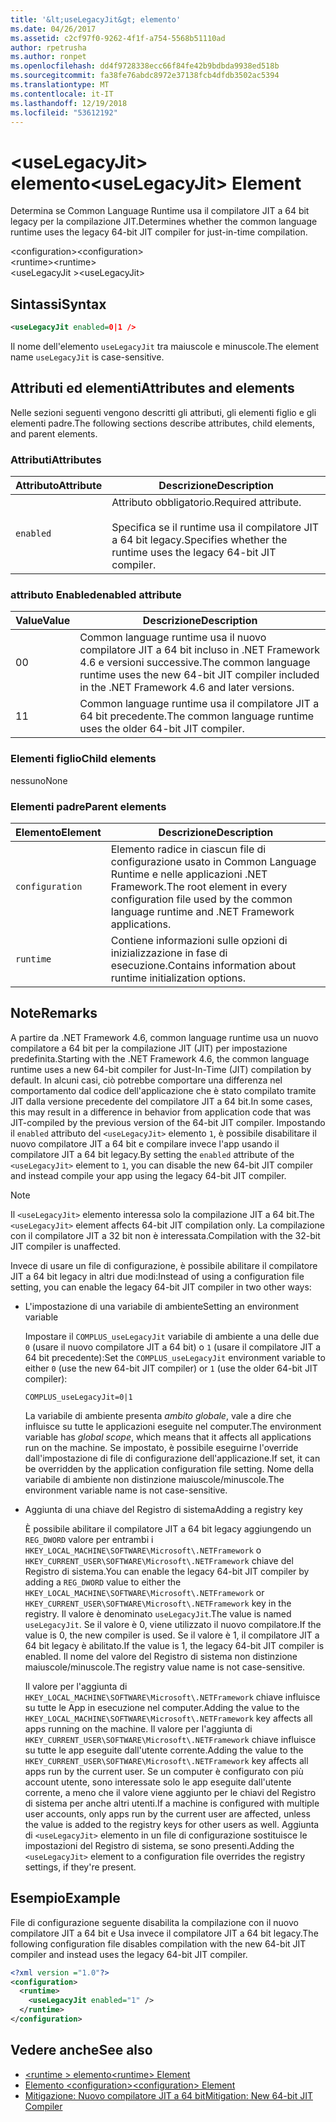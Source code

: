 ```yaml
---
title: '&lt;useLegacyJit&gt; elemento'
ms.date: 04/26/2017
ms.assetid: c2cf97f0-9262-4f1f-a754-5568b51110ad
author: rpetrusha
ms.author: ronpet
ms.openlocfilehash: dd4f9728338ecc66f84fe42b9bdbda9938ed518b
ms.sourcegitcommit: fa38fe76abdc8972e37138fcb4dfdb3502ac5394
ms.translationtype: MT
ms.contentlocale: it-IT
ms.lasthandoff: 12/19/2018
ms.locfileid: "53612192"
---
```

# <a name="ltuselegacyjitgt-element"></a><span data-ttu-id="506b4-102">&lt;useLegacyJit&gt; elemento</span><span class="sxs-lookup"><span data-stu-id="506b4-102">&lt;useLegacyJit&gt; Element</span></span>

<span data-ttu-id="506b4-103">Determina se Common Language Runtime usa il compilatore JIT a 64 bit legacy per la compilazione JIT.</span><span class="sxs-lookup"><span data-stu-id="506b4-103">Determines whether the common language runtime uses the legacy 64-bit JIT compiler for just-in-time compilation.</span></span>  
  
<span data-ttu-id="506b4-104">\<configuration></span><span class="sxs-lookup"><span data-stu-id="506b4-104">\<configuration></span></span>  
<span data-ttu-id="506b4-105">\<runtime></span><span class="sxs-lookup"><span data-stu-id="506b4-105">\<runtime></span></span>  
<span data-ttu-id="506b4-106">\<useLegacyJit ></span><span class="sxs-lookup"><span data-stu-id="506b4-106">\<useLegacyJit></span></span>
  
## <a name="syntax"></a><span data-ttu-id="506b4-107">Sintassi</span><span class="sxs-lookup"><span data-stu-id="506b4-107">Syntax</span></span>  
  
```xml
<useLegacyJit enabled=0|1 />
```

<span data-ttu-id="506b4-108">Il nome dell'elemento `useLegacyJit` tra maiuscole e minuscole.</span><span class="sxs-lookup"><span data-stu-id="506b4-108">The element name `useLegacyJit` is case-sensitive.</span></span>
  
## <a name="attributes-and-elements"></a><span data-ttu-id="506b4-109">Attributi ed elementi</span><span class="sxs-lookup"><span data-stu-id="506b4-109">Attributes and elements</span></span>

<span data-ttu-id="506b4-110">Nelle sezioni seguenti vengono descritti gli attributi, gli elementi figlio e gli elementi padre.</span><span class="sxs-lookup"><span data-stu-id="506b4-110">The following sections describe attributes, child elements, and parent elements.</span></span>  
  
### <a name="attributes"></a><span data-ttu-id="506b4-111">Attributi</span><span class="sxs-lookup"><span data-stu-id="506b4-111">Attributes</span></span>  
  
| <span data-ttu-id="506b4-112">Attributo</span><span class="sxs-lookup"><span data-stu-id="506b4-112">Attribute</span></span> | <span data-ttu-id="506b4-113">Descrizione</span><span class="sxs-lookup"><span data-stu-id="506b4-113">Description</span></span>                                                                                   |  
| --------- | --------------------------------------------------------------------------------------------- |  
| `enabled` | <span data-ttu-id="506b4-114">Attributo obbligatorio.</span><span class="sxs-lookup"><span data-stu-id="506b4-114">Required attribute.</span></span><br><br><span data-ttu-id="506b4-115">Specifica se il runtime usa il compilatore JIT a 64 bit legacy.</span><span class="sxs-lookup"><span data-stu-id="506b4-115">Specifies whether the runtime uses the legacy 64-bit JIT compiler.</span></span> |  
  
### <a name="enabled-attribute"></a><span data-ttu-id="506b4-116">attributo Enabled</span><span class="sxs-lookup"><span data-stu-id="506b4-116">enabled attribute</span></span>  
  
| <span data-ttu-id="506b4-117">Value</span><span class="sxs-lookup"><span data-stu-id="506b4-117">Value</span></span> | <span data-ttu-id="506b4-118">Descrizione</span><span class="sxs-lookup"><span data-stu-id="506b4-118">Description</span></span>                                                                                                         |  
| ----- | ------------------------------------------------------------------------------------------------------------------- |  
| <span data-ttu-id="506b4-119">0</span><span class="sxs-lookup"><span data-stu-id="506b4-119">0</span></span>     | <span data-ttu-id="506b4-120">Common language runtime usa il nuovo compilatore JIT a 64 bit incluso in .NET Framework 4.6 e versioni successive.</span><span class="sxs-lookup"><span data-stu-id="506b4-120">The common language runtime uses the new 64-bit JIT compiler included in the .NET Framework 4.6 and later versions.</span></span> |  
| <span data-ttu-id="506b4-121">1</span><span class="sxs-lookup"><span data-stu-id="506b4-121">1</span></span>     | <span data-ttu-id="506b4-122">Common language runtime usa il compilatore JIT a 64 bit precedente.</span><span class="sxs-lookup"><span data-stu-id="506b4-122">The common language runtime uses the older 64-bit JIT compiler.</span></span>                                                     |  
  
### <a name="child-elements"></a><span data-ttu-id="506b4-123">Elementi figlio</span><span class="sxs-lookup"><span data-stu-id="506b4-123">Child elements</span></span>

<span data-ttu-id="506b4-124">nessuno</span><span class="sxs-lookup"><span data-stu-id="506b4-124">None</span></span>
  
### <a name="parent-elements"></a><span data-ttu-id="506b4-125">Elementi padre</span><span class="sxs-lookup"><span data-stu-id="506b4-125">Parent elements</span></span>  
  
| <span data-ttu-id="506b4-126">Elemento</span><span class="sxs-lookup"><span data-stu-id="506b4-126">Element</span></span>         | <span data-ttu-id="506b4-127">Descrizione</span><span class="sxs-lookup"><span data-stu-id="506b4-127">Description</span></span>                                                                                                       |  
| --------------- | ----------------------------------------------------------------------------------------------------------------- |  
| `configuration` | <span data-ttu-id="506b4-128">Elemento radice in ciascun file di configurazione usato in Common Language Runtime e nelle applicazioni .NET Framework.</span><span class="sxs-lookup"><span data-stu-id="506b4-128">The root element in every configuration file used by the common language runtime and .NET Framework applications.</span></span> |  
| `runtime`       | <span data-ttu-id="506b4-129">Contiene informazioni sulle opzioni di inizializzazione in fase di esecuzione.</span><span class="sxs-lookup"><span data-stu-id="506b4-129">Contains information about runtime initialization options.</span></span>                                                        |  
  
## <a name="remarks"></a><span data-ttu-id="506b4-130">Note</span><span class="sxs-lookup"><span data-stu-id="506b4-130">Remarks</span></span>  

<span data-ttu-id="506b4-131">A partire da .NET Framework 4.6, common language runtime usa un nuovo compilatore a 64 bit per la compilazione JIT (JIT) per impostazione predefinita.</span><span class="sxs-lookup"><span data-stu-id="506b4-131">Starting with the .NET Framework 4.6, the common language runtime uses a new 64-bit compiler for Just-In-Time (JIT) compilation by default.</span></span> <span data-ttu-id="506b4-132">In alcuni casi, ciò potrebbe comportare una differenza nel comportamento dal codice dell'applicazione che è stato compilato tramite JIT dalla versione precedente del compilatore JIT a 64 bit.</span><span class="sxs-lookup"><span data-stu-id="506b4-132">In some cases, this may result in a difference in behavior from application code that was JIT-compiled by the previous version of the 64-bit JIT compiler.</span></span> <span data-ttu-id="506b4-133">Impostando il `enabled` attributo del `<useLegacyJit>` elemento `1`, è possibile disabilitare il nuovo compilatore JIT a 64 bit e compilare invece l'app usando il compilatore JIT a 64 bit legacy.</span><span class="sxs-lookup"><span data-stu-id="506b4-133">By setting the `enabled` attribute of the `<useLegacyJit>` element to `1`, you can disable the new 64-bit JIT compiler and instead compile your app using the legacy 64-bit JIT compiler.</span></span>  
  
> [!NOTE]
> <span data-ttu-id="506b4-134">Il `<useLegacyJit>` elemento interessa solo la compilazione JIT a 64 bit.</span><span class="sxs-lookup"><span data-stu-id="506b4-134">The `<useLegacyJit>` element affects 64-bit JIT compilation only.</span></span> <span data-ttu-id="506b4-135">La compilazione con il compilatore JIT a 32 bit non è interessata.</span><span class="sxs-lookup"><span data-stu-id="506b4-135">Compilation with the 32-bit JIT compiler is unaffected.</span></span>  
  
<span data-ttu-id="506b4-136">Invece di usare un file di configurazione, è possibile abilitare il compilatore JIT a 64 bit legacy in altri due modi:</span><span class="sxs-lookup"><span data-stu-id="506b4-136">Instead of using a configuration file setting, you can enable the legacy 64-bit JIT compiler in two other ways:</span></span>  
  
- <span data-ttu-id="506b4-137">L'impostazione di una variabile di ambiente</span><span class="sxs-lookup"><span data-stu-id="506b4-137">Setting an environment variable</span></span>

  <span data-ttu-id="506b4-138">Impostare il `COMPLUS_useLegacyJit` variabile di ambiente a una delle due `0` (usare il nuovo compilatore JIT a 64 bit) o `1` (usare il compilatore JIT a 64 bit precedente):</span><span class="sxs-lookup"><span data-stu-id="506b4-138">Set the `COMPLUS_useLegacyJit` environment variable to either `0` (use the new 64-bit JIT compiler) or `1` (use the older 64-bit JIT compiler):</span></span>
  
  ```  
  COMPLUS_useLegacyJit=0|1  
  ```  
  
  <span data-ttu-id="506b4-139">La variabile di ambiente presenta *ambito globale*, vale a dire che influisce su tutte le applicazioni eseguite nel computer.</span><span class="sxs-lookup"><span data-stu-id="506b4-139">The environment variable has *global scope*, which means that it affects all applications run on the machine.</span></span> <span data-ttu-id="506b4-140">Se impostato, è possibile eseguirne l'override dall'impostazione di file di configurazione dell'applicazione.</span><span class="sxs-lookup"><span data-stu-id="506b4-140">If set, it can be overridden by the application configuration file setting.</span></span> <span data-ttu-id="506b4-141">Nome della variabile di ambiente non distinzione maiuscole/minuscole.</span><span class="sxs-lookup"><span data-stu-id="506b4-141">The environment variable name is not case-sensitive.</span></span>
  
- <span data-ttu-id="506b4-142">Aggiunta di una chiave del Registro di sistema</span><span class="sxs-lookup"><span data-stu-id="506b4-142">Adding a registry key</span></span>

  <span data-ttu-id="506b4-143">È possibile abilitare il compilatore JIT a 64 bit legacy aggiungendo un `REG_DWORD` valore per entrambi i `HKEY_LOCAL_MACHINE\SOFTWARE\Microsoft\.NETFramework` o `HKEY_CURRENT_USER\SOFTWARE\Microsoft\.NETFramework` chiave del Registro di sistema.</span><span class="sxs-lookup"><span data-stu-id="506b4-143">You can enable the legacy 64-bit JIT compiler by adding a `REG_DWORD` value to either the `HKEY_LOCAL_MACHINE\SOFTWARE\Microsoft\.NETFramework` or `HKEY_CURRENT_USER\SOFTWARE\Microsoft\.NETFramework` key in the registry.</span></span> <span data-ttu-id="506b4-144">Il valore è denominato `useLegacyJit`.</span><span class="sxs-lookup"><span data-stu-id="506b4-144">The value is named `useLegacyJit`.</span></span> <span data-ttu-id="506b4-145">Se il valore è 0, viene utilizzato il nuovo compilatore.</span><span class="sxs-lookup"><span data-stu-id="506b4-145">If the value is 0, the new compiler is used.</span></span> <span data-ttu-id="506b4-146">Se il valore è 1, il compilatore JIT a 64 bit legacy è abilitato.</span><span class="sxs-lookup"><span data-stu-id="506b4-146">If the value is 1, the legacy 64-bit JIT compiler is enabled.</span></span> <span data-ttu-id="506b4-147">Il nome del valore del Registro di sistema non distinzione maiuscole/minuscole.</span><span class="sxs-lookup"><span data-stu-id="506b4-147">The registry value name is not case-sensitive.</span></span>
  
  <span data-ttu-id="506b4-148">Il valore per l'aggiunta di `HKEY_LOCAL_MACHINE\SOFTWARE\Microsoft\.NETFramework` chiave influisce su tutte le App in esecuzione nel computer.</span><span class="sxs-lookup"><span data-stu-id="506b4-148">Adding the value to the `HKEY_LOCAL_MACHINE\SOFTWARE\Microsoft\.NETFramework` key affects all apps running on the machine.</span></span> <span data-ttu-id="506b4-149">Il valore per l'aggiunta di `HKEY_CURRENT_USER\SOFTWARE\Microsoft\.NETFramework` chiave influisce su tutte le app eseguite dall'utente corrente.</span><span class="sxs-lookup"><span data-stu-id="506b4-149">Adding the value to the `HKEY_CURRENT_USER\SOFTWARE\Microsoft\.NETFramework` key affects all apps run by the current user.</span></span> <span data-ttu-id="506b4-150">Se un computer è configurato con più account utente, sono interessate solo le app eseguite dall'utente corrente, a meno che il valore viene aggiunto per le chiavi del Registro di sistema per anche altri utenti.</span><span class="sxs-lookup"><span data-stu-id="506b4-150">If a machine is configured with multiple user accounts, only apps run by the current user are affected, unless the value is added to the registry keys for other users as well.</span></span> <span data-ttu-id="506b4-151">Aggiunta di `<useLegacyJit>` elemento in un file di configurazione sostituisce le impostazioni del Registro di sistema, se sono presenti.</span><span class="sxs-lookup"><span data-stu-id="506b4-151">Adding the `<useLegacyJit>` element to a configuration file overrides the registry settings, if they're present.</span></span>  
  
## <a name="example"></a><span data-ttu-id="506b4-152">Esempio</span><span class="sxs-lookup"><span data-stu-id="506b4-152">Example</span></span>  

<span data-ttu-id="506b4-153">File di configurazione seguente disabilita la compilazione con il nuovo compilatore JIT a 64 bit e Usa invece il compilatore JIT a 64 bit legacy.</span><span class="sxs-lookup"><span data-stu-id="506b4-153">The following configuration file disables compilation with the new 64-bit JIT compiler and instead uses the legacy 64-bit JIT compiler.</span></span>  
  
```xml  
<?xml version ="1.0"?>  
<configuration>  
  <runtime>  
    <useLegacyJit enabled="1" />  
  </runtime>  
</configuration>  
```  
  
## <a name="see-also"></a><span data-ttu-id="506b4-154">Vedere anche</span><span class="sxs-lookup"><span data-stu-id="506b4-154">See also</span></span>

- [<span data-ttu-id="506b4-155">\<runtime > elemento</span><span class="sxs-lookup"><span data-stu-id="506b4-155">\<runtime> Element</span></span>](../../../../../docs/framework/configure-apps/file-schema/runtime/runtime-element.md)   
- [<span data-ttu-id="506b4-156">Elemento \<configuration></span><span class="sxs-lookup"><span data-stu-id="506b4-156">\<configuration> Element</span></span>](../../../../../docs/framework/configure-apps/file-schema/configuration-element.md)   
- [<span data-ttu-id="506b4-157">Mitigazione: Nuovo compilatore JIT a 64 bit</span><span class="sxs-lookup"><span data-stu-id="506b4-157">Mitigation: New 64-bit JIT Compiler</span></span>](../../../../../docs/framework/migration-guide/mitigation-new-64-bit-jit-compiler.md)
